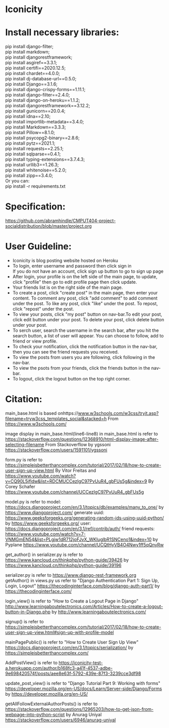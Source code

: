 # Iconicity

Install necessary libraries:
================================
pip install django-filter;<br/>
pip install markdown;<br/>
pip install djangorestframework;<br/>
pip install asgiref==3.3.1;<br/>
pip install certifi==2020.12.5;<br/>
pip install chardet==4.0.0;<br/>
pip install dj-database-url==0.5.0;<br/>
pip install Django==3.1.6;<br/>
pip install django-crispy-forms==1.11.1;<br/>
pip install django-filter==2.4.0;<br/>
pip install django-on-heroku==1.1.2;<br/>
pip install djangorestframework==3.12.2;<br/>
pip install gunicorn==20.0.4;<br/>
pip install idna==2.10;<br/>
pip install importlib-metadata==3.4.0;<br/>
pip install Markdown==3.3.3;<br/>
pip install Pillow==8.1.0;<br/>
pip install psycopg2-binary==2.8.6;<br/>
pip install pytz==2021.1;<br/>
pip install requests==2.25.1;<br/>
pip install sqlparse==0.4.1;<br/>
pip install typing-extensions==3.7.4.3;<br/>
pip install urllib3==1.26.3;<br/>
pip install whitenoise==5.2.0;<br/>
pip install zipp==3.4.0;<br/>
Or you can:<br/>
pip install -r requirements.txt<br/>

<!-- * Install necessary libraries :
pip install django
pip install gunicorn django-on-heroku
pip install django-crispy-forms
pip install requests
pip install Pillow
pip install djangorestframework
pip install django-filter
pip install markdown;
-->

Specification:
================
 https://github.com/abramhindle/CMPUT404-project-socialdistribution/blob/master/project.org

User Guideline:
==================
* Iconicity is blog posting website hosted on Heroku
* To login, enter username and password then click sign in<br/>
If you do not have an account, click sign up button to go to sign up page<br/>
* After login, your profile is on the left side of the main page,
to update, click "profile" then go to edit profile page then click update.<br/>
* Your friends list is on the right side of the main page.<br/>
* To create a post, click "create post" in the main page, then enter your content. To comment any post, click "add comment" to add comment under the post. To like any post, click "like" under the post. To repost, click "repost" under the post.<br/>
* To view your posts, click "my post" button on nav-bar.To edit your post, click edit button under your post. To delete your post, click delete button under your post.<br/>
* To serch user, search the username in the search bar, after you hit the search button, a list of user will appear. You can choose to follow, add to friend or view profile.<br/>
* To check your notification, click the notification button in the nav-bar, then you can see the friend requests you received.<br/>
* To view the posts from users you are following, click following in the nav-bar.<br/>
* To view the psots from your friends, click the friends button in the nav-bar.<br/>
* To logout, click the logout button on the top right corner.<br/>

Citation:
==============
main_base.html is based onhttps://www.w3schools.com/w3css/tryit.asp?filename=tryw3css_templates_social&stacked=h From https://www.w3schools.com/<br/>

image display in main_base.html(line6-line8) in main_base.html is refer to https://stackoverflow.com/questions/12368910/html-display-image-after-selecting-filename From Stackoverflow by ygssoni https://stackoverflow.com/users/1591101/ygssoni<br/>

form.py is refer to https://simpleisbetterthancomplex.com/tutorial/2017/02/18/how-to-create-user-sign-up-view.html By Vitor Freitas 
and https://www.youtube.com/watch?v=CQ90L5jfldw&list=RDCMUCCezIgC97PvUuR4_gbFUs5g&index=9 By Corey Schafer https://www.youtube.com/channel/UCCezIgC97PvUuR4_gbFUs5g<br/>

model.py is refer to 
model: https://docs.djangoproject.com/en/3.1/topics/db/examples/many_to_one/ by https://www.djangoproject.com/
generate uuid: https://www.geeksforgeeks.org/generating-random-ids-using-uuid-python/ by https://www.geeksforgeeks.org/
user: https://docs.djangoproject.com/en/3.1/ref/contrib/auth/
friend requests: https://www.youtube.com/watch?v=7-VNMGmEN54&list=PLgjw1dR712joFJvX_WKIuglbR1SNCeno1&index=10 by Pyplane https://www.youtube.com/channel/UCQtHyVB4O4Nwy1ff5qQnyRw<br/>

get_author() in serializer.py is refer to https://www.kancloud.cn/thinkphp/python-guide/39426 by https://www.kancloud.cn/thinkphp/python-guide/39196<br/>

serializer.py is refer to https://www.django-rest-framework.org<br/>
getAuthor() in views.py us refer to "Django Authentication Part 1: Sign Up, Login, Logout" https://thecodinginterface.com/blog/django-auth-part1/ by https://thecodinginterface.com/<br/>


login_view() is refer to "How to Create a Logout Page in Django" http://www.learningaboutelectronics.com/Articles/How-to-create-a-logout-button-in-Django.php by http://www.learningaboutelectronics.com/<br/>

signup() is refer to https://simpleisbetterthancomplex.com/tutorial/2017/02/18/how-to-create-user-sign-up-view.html#sign-up-with-profile-model<br/>

mainPagePublic() is refer to "How to Create User Sign Up View" https://docs.djangoproject.com/en/3.1/topics/serialization/ by https://simpleisbetterthancomplex.com/<br/>

AddPostView() is refer to https://iconicity-test-a.herokuapp.com/author/b168fc3-a41f-4537-adbe-9e698420574f/posts/aee8e63f-5792-439e-87f3-3239cce3df98<br/>

update_post_view() is refer to "Django Tutorial Part 9: Working with forms" https://developer.mozilla.org/en-US/docs/Learn/Server-side/Django/Forms by https://developer.mozilla.org/en-US/<br/>

getAllFollowExternalAuthorPosts() is refer to https://stackoverflow.com/questions/12965203/how-to-get-json-from-webpage-into-python-script by Anurag Uniyal
 https://stackoverflow.com/users/6946/anurag-uniyal<br/>





